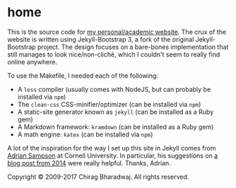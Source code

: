 # home

This is the source code for [my personal/academic website](http://www.chiragbharadwaj.com). The crux of the website is written using Jekyll-Bootstrap 3, a fork of the original Jekyll-Bootstrap project. The design focuses on a bare-bones implementation that still manages to look nice/non-cliché, which I couldn't seem to really find online anywhere.

To use the Makefile, I needed each of the following:
 * A `less` compiler (usually comes with NodeJS, but can probably be installed via `npm`)
 * The `clean-css` CSS-minifier/optimizer (can be installed via `npm`)
 * A static-site generator known as `jekyll` (can be installed as a Ruby gem)
 * A Markdown framework: `kramdown` (can be installed as a Ruby gem)
 * A math engine: `katex` (can be installed via `npm`)

A lot of the inspiration for the way I set up this site in Jekyll comes from [Adrian Sampson](http://www.cs.cornell.edu/~asampson) at Cornell University. In particular, his suggestions on [a blog post from 2014](http://www.cs.cornell.edu/~asampson/blog/jekyll.html) were really helpful. Thanks, Adrian.

Copyright &copy; 2009-2017 Chirag Bharadwaj. All rights reserved.
